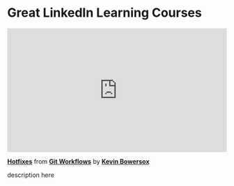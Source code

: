 <h1>Great LinkedIn Learning Courses</h1>

<div style="position:relative;height:0;padding-bottom:56.25%"><iframe width="640" height="360" src="https://www.linkedin.com/learning/embed/git-workflows/hotfixes?autoplay=false&claim=AQHaUe74hcd5vwAAAZQEfI9uCyYuzUolsvz1iVf4fODSvwCf6I71KIbH3va5IHth9_Jc2G-KMXJP3Cz3XiUMpJwFqTe994_5gHSLLv6BuBeDQmpzLHP--3yY54oBATDPaJC05jsW1IPy_VdOX9mZEsRzZL7uIIyRZB0xpM_mn9auQasukmFfLJCwiGscxOSB5EwpaO0F3GgU2p5q_Lcl-tXLDiTK9BnQ4FmM3iitYi4OImW8KPvNDtsDeF87LOHMj2ctxN1aK5GQhd3LvWaMPlKtNF5MH22O63Uu45tl1pgwWKWnkBRrq3ECRo3VLKWlAeA0dDcyTKerX8dodR-xMEQUxgzHKIYU-XAN2cYYbEQ8SW68Gnn62o-b21nG8p85uXTTKDGz8m_-ZXJStWcUS3YZMmmjelTh0rgtDrO6GUpcXksANW6rCIo9JpIbaELiE28SttaHsMVycxp3Dplo_qmsv6mjP9Ate9rQk2gmfDrhu1HpN5wIQc56VYpHHZai1I114WrSfMVjWZRyuXeAENrhqL3TcxEeC02lSDYjeBguVuT7XDAZ_YRxILmFkxlZnFeWQgdjXYubytahQ3ptvayK10n3ZXtoHt2CjYVOsh-XGIMEC9SyKEUM6XO3D_PuF7Ob5Uvrb6K3lYWLUMUE4UUC2jvC5nBjmHNJ2M9ri8UC2ghhEH1b0v-BsmtlDX5TgEDHQPRRgO0vO8DgFCDf8iXRObWp2IaNDDF-7ld5mHtJtKDu-9SbqSmb5tt_AieSsMqLZC9u-FjrOq8wCchgurLw_qC_J3RjsNYLChJBbxeOgZt3TNGXK0HK2vJoztKCeCS7vxMb-KJ6wmmPoh7YckYgX5CkK65PRikX3e51_1Ccgis3ft9I2XiQIINwMgTUi_FJaUMbw6UtHIyWXW4uJyEr_rKwmDOR6fhCwTsuKBpq-zAuhgrc1jzqbT8haG9y6SruCZbUzk1eWtwmkEQobYP7JzwjacXqpH3TVh50wIDLf9uL6t3Sfe2oEvtiXwgeNWDkAvrDUSOviqgfWlmQLFRAu85dBnEx6sA-pn1Q7uVdd-5PZzhq2m5tVLqmousbCr0_-pbUecS6FLpHlsqtua05zfZ-CzUdfFZg4cddTE1Do1_AmNpvbRHOML6HPuDU4-L4fxFdAcRl2Pzbpf59c2w3mIWOvEttW761t_pjSIT-jZn7gS1WluldWlkYBXca-Xyb7h9h0TigxMeaFkmv1ZrD9w" mozallowfullscreen="true" webkitallowfullscreen="true" allowfullscreen="true" frameborder="0" style="position:absolute;width:100%;height:100%;left:0"></iframe></div><p><strong><a href="https://www.linkedin.com/learning/git-workflows/hotfixes?trk=embed_lil">Hotfixes</a></strong> from <strong><a href="https://www.linkedin.com/learning/git-workflows?trk=embed_lil">Git Workflows</a></strong> by <strong><a href="https://www.linkedin.com/learning/instructors/kevin-bowersox?trk=embed_lil">Kevin Bowersox</a></strong></p>

description here
